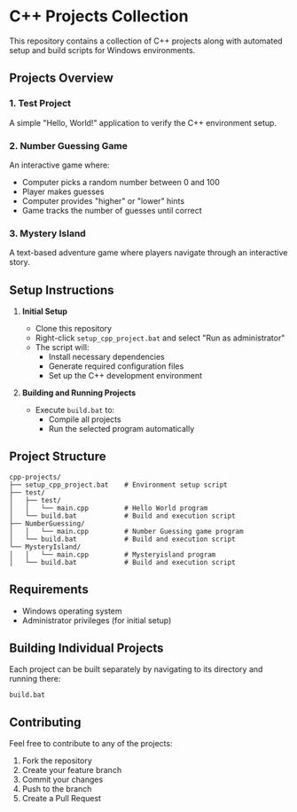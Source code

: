 # C++ Projects Collection

This repository contains a collection of C++ projects along with automated setup and build scripts for Windows environments.

## Projects Overview

### 1. Test Project
A simple "Hello, World!" application to verify the C++ environment setup.

### 2. Number Guessing Game
An interactive game where:
- Computer picks a random number between 0 and 100
- Player makes guesses
- Computer provides "higher" or "lower" hints
- Game tracks the number of guesses until correct

### 3. Mystery Island
A text-based adventure game where players navigate through an interactive story.

## Setup Instructions

1. **Initial Setup**
   - Clone this repository
   - Right-click `setup_cpp_project.bat` and select "Run as administrator"
   - The script will:
     - Install necessary dependencies
     - Generate required configuration files
     - Set up the C++ development environment

2. **Building and Running Projects**
   - Execute `build.bat` to:
     - Compile all projects
     - Run the selected program automatically

## Project Structure
```
cpp-projects/
├── setup_cpp_project.bat    # Environment setup script
├── test/
│   ├── test/         
│   │   └── main.cpp         # Hello World program
│   └── build.bat            # Build and execution script
├── NumberGuessing/     
│   │   └── main.cpp         # Number Guessing game program
│   └── build.bat            # Build and execution script
└── MysteryIsland/      
│   │   └── main.cpp         # Mysteryisland program
│   └── build.bat            # Build and execution script
```

## Requirements
- Windows operating system
- Administrator privileges (for initial setup)

## Building Individual Projects
Each project can be built separately by navigating to its directory and running there:
```batch
build.bat
```

## Contributing
Feel free to contribute to any of the projects:
1. Fork the repository
2. Create your feature branch
3. Commit your changes
4. Push to the branch
5. Create a Pull Request

